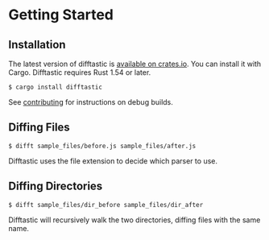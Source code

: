 # Getting Started

## Installation

The latest version of difftastic is [available on
crates.io](https://crates.io/crates/difftastic). You can install it
with Cargo. Difftastic requires Rust 1.54 or later.

```
$ cargo install difftastic
```

See [contributing](./contributing.md) for instructions on debug
builds.

## Diffing Files

```
$ difft sample_files/before.js sample_files/after.js
```

Difftastic uses the file extension to decide which parser to use.

## Diffing Directories

```
$ difft sample_files/dir_before sample_files/dir_after
```

Difftastic will recursively walk the two directories, diffing files
with the same name.
